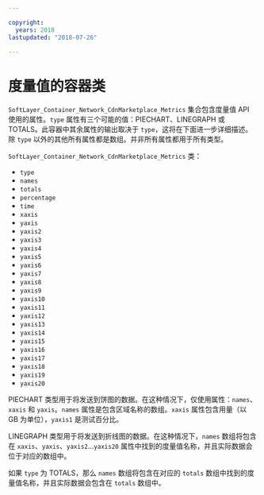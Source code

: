 ```yaml
---

copyright:
  years: 2018
lastupdated: "2018-07-26"

---
```


# 度量值的容器类
`SoftLayer_Container_Network_CdnMarketplace_Metrics` 集合包含度量值 API 使用的属性。`type` 属性有三个可能的值：PIECHART、LINEGRAPH 或 TOTALS。此容器中其余属性的输出取决于 `type`，这将在下面进一步详细描述。除 `type` 以外的其他所有属性都是数组。并非所有属性都用于所有类型。

`SoftLayer_Container_Network_CdnMarketplace_Metrics` 类：
* `type`
* `names`
* `totals`
* `percentage`
* `time`
* `xaxis`
* `yaxis`
* `yaxis2`
* `yaxis3`
* `yaxis4`
* `yaxis5`
* `yaxis6`
* `yaxis7`
* `yaxis8`
* `yaxis9`
* `yaxis10`
* `yaxis11`
* `yaxis12`
* `yaxis13`
* `yaxis14`
* `yaxis15`
* `yaxis16`
* `yaxis17`
* `yaxis18`
* `yaxis19`
* `yaxis20`

PIECHART 类型用于将发送到饼图的数据。在这种情况下，仅使用属性：`names`、`xaxis` 和 `yaxis`。`names` 属性是包含区域名称的数组。`xaxis` 属性包含用量（以 GB 为单位），`yaxis1` 是测试百分比。


LINEGRAPH 类型用于将发送到折线图的数据。在这种情况下，`names` 数组将包含在 `xaxis`、`yaxis`、`yaxis2`...`yaxis20` 属性中找到的度量值名称，并且实际数据会位于对应的数组中。


如果 `type` 为 TOTALS，那么 `names` 数组将包含在对应的 `totals` 数组中找到的度量值名称，并且实际数据会包含在 `totals` 数组中。
